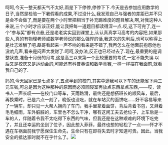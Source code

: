 <p>呵呵,今天一整天都天气不太好,雨是下下停停,停停下下.今天是去参加应用数学的日子,当然是检验一下暑假看的成果,不过没什么,我发现自己与强者的差距已并不只是会不会做了,而是要在两个小时里把相当于补充踢难度的题目解决,啊,对我这种人来说,三个小时才应该正好,能让我把每一道题目都读得深一点.哎,这下可完了,连一个"参与奖"都有点悬,还是老老实实回到课堂上,认认真真学习高考的内容把,如果那些人,真的有物理老师或数学老师说的那么强悍的话,我这次的失利后,也可以称得上是壮志难酬了吧.磊哥看起来一声不响的看来是不错了,我再怎么在他面前抱怨他也没吭几声,看来是闷声大发财了.呵呵,没办法,反正也已经过去了.现在,最重要的是调整状态,准备十月份的月考,这是高三以来第一个比较重要的考试,一定不能失误.以后又是校庆又是运动会的,可能还有科普英语和数学竞赛,一样一样摆在我面前,就看我自己的了.</p><p>妈的,今天回家已是七点多了,五点半到的校门,其实中途我可以下车的还能省下两三元车钱,可总是因为这种那种的原因而必须回寝室再放点东西拿点东西,——哎，读书人一声长叹——在校门口等车，天雨路滑，最终还是想搭班长的顺风车，最后，再换乘时，已是六点一刻了，晚饭也没吃，就在车站买的面饼吃......好不容易等来了一辆车，却只见一大帮人拥向了车门，我手里拿着面饼，背后背着书包，又淋着毛毛细雨，车外脏脏的，车里也不怎么干净，哪有这闲工夫去抢位子，上车后是一车的人，伴随着令我不太吃得下东西的气味，但我还是在这种艰难的环境下吃完了，并且还幸运的坐到了位子，因此想入菲菲，最终也想的轻松了一点——怀才不遇在车祸面前我宁愿保住生命先，生命只有在即将失去时才知道可贵。因此，当我安全的抵达家时就不在乎什么了。<img src="http://my.blog.sina.com.cn/images/face/002.gif"></p>